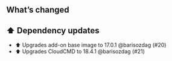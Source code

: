 ## What’s changed

## ⬆️ Dependency updates

- ⬆️ Upgrades add-on base image to 17.0.1 @barisozdag (#20)
- ⬆️ Upgrades CloudCMD to 18.4.1 @barisozdag (#21)
